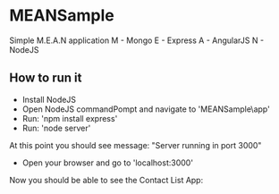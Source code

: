 # MEANSample
Simple M.E.A.N application
M - Mongo
E - Express
A - AngularJS
N - NodeJS

## How to run it

- Install NodeJS
- Open NodeJS commandPompt and navigate to 'MEANSample\app'
- Run: 'npm install express'
- Run: 'node server'

At this point you should see message: "Server running in port 3000"

- Open your browser and go to 'localhost:3000'


Now you should be able to see the Contact List App:

